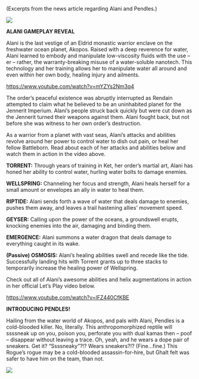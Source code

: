 (Excerpts from the news article regarding Alani and Pendles.)

<img src="ALANI_blog.jpg">

**ALANI GAMEPLAY REVEAL**

Alani is the last vestige of an Eldrid monastic warrior enclave on the freshwater ocean planet, Akopos. Raised with a deep reverence for water, Alani learned to embody and manipulate low-viscosity fluids with the use – er – rather, the warranty-breaking misuse of a water-soluble nanotech. This technology and her training allows her to manipulate water all around and even within her own body, healing injury and ailments.

https://www.youtube.com/watch?v=mYZYs2Nm3q4

The order’s peaceful existence was abruptly interrupted as Rendain attempted to claim what he believed to be an uninhabited planet for the Jennerit Imperium. Alani’s people struck back quickly but were cut down as the Jennerit turned their weapons against them. Alani fought back, but not before she was witness to her own order’s destruction.

As a warrior from a planet with vast seas, Alani’s attacks and abilities revolve around her power to control water to dish out pain, or heal her fellow Battleborn. Read about each of her attacks and abilities below and watch them in action in the video above.

**TORRENT:** Through years of training in Ket, her order’s martial art, Alani has honed her ability to control water, hurling water bolts to damage enemies.

**WELLSPRING:** Channeling her focus and strength, Alani heals herself for a small amount or envelopes an ally in water to heal them.

**RIPTIDE:** Alani sends forth a wave of water that deals damage to enemies, pushes them away, and leaves a trail hastening allies’ movement speed.

**GEYSER:** Calling upon the power of the oceans, a groundswell erupts, knocking enemies into the air, damaging and binding them.

**EMERGENCE:** Alani summons a water dragon that deals damage to everything caught in its wake.

**(Passive) OSMOSIS:** Alani’s healing abilities swell and recede like the tide. Successfully landing hits with Torrent grants up to three stacks to temporarily increase the healing power of Wellspring.

Check out all of Alani’s awesome abilities and helix augmentations in action in her official Let’s Play video below.

https://www.youtube.com/watch?v=lFZ440CfKBE

**INTRODUCING PENDLES!**

Hailing from the water world of Akopos, and pals with Alani, Pendles is a cold-blooded killer. No, literally. This anthropomorphized reptile will ssssneak up on you, poison you, perforate you with dual kamas then – poof – disappear without leaving a trace. Oh, yeah, and he wears a dope pair of sneakers.  Get it? “Ssssneaky”?!? Wears sneakers?!? (Fine…fine.) This Rogue’s rogue may be a cold-blooded assassin-for-hire, but Ghalt felt was safer to have him on the team, than not.

<img src="PENDLESconcept.jpg">